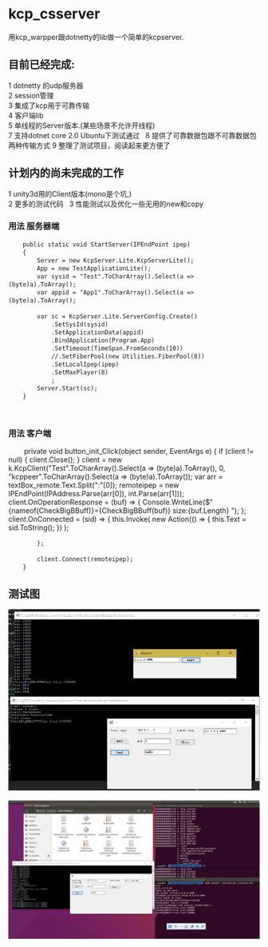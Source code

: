 # kcp_csserver #

用kcp_warpper跟dotnetty的lib做一个简单的kcpserver.  
## 目前已经完成:  
1 dotnetty 的udp服务器  
2 session管理  
3 集成了kcp用于可靠传输  
4 客户端lib  
5 单线程的Server版本.(某些场景不允许开线程)  
7 支持dotnet core 2.0 Ubuntu下测试通过  
8 提供了可靠数据包跟不可靠数据包两种传输方式
9 整理了测试项目，阅读起来更方便了  
## 计划内的尚未完成的工作   
1 unity3d用的Client版本(mono是个坑,)  
2 更多的测试代码  
3 性能测试以及优化一些无用的new和copy  

### 用法 服务器端  


        public static void StartServer(IPEndPoint ipep)
        {
            Server = new KcpServer.Lite.KcpServerLite();
            App = new TestApplicationLite();
            var sysid = "Test".ToCharArray().Select(a => (byte)a).ToArray();
            var appid = "App1".ToCharArray().Select(a => (byte)a).ToArray();

            var sc = KcpServer.Lite.ServerConfig.Create()
                .SetSysId(sysid)
                .SetApplicationData(appid)
                .BindApplication(Program.App)
                .SetTimeout(TimeSpan.FromSeconds(10))
                //.SetFiberPool(new Utilities.FiberPool(8))
                .SetLocalIpep(ipep)
                .SetMaxPlayer(8)
                ;
            Server.Start(sc);
        }
        
### 用法 客户端  

        
        private void button_init_Click(object sender, EventArgs e)
        {
            if (client != null)
            {
                client.Close();
            }
            client = new k.KcpClient("Test".ToCharArray().Select(a => (byte)a).ToArray(), 0, "kcppeer".ToCharArray().Select(a => (byte)a).ToArray());
            var arr = textBox_remote.Text.Split(":"[0]);
            remoteipep = new IPEndPoint(IPAddress.Parse(arr[0]), int.Parse(arr[1]));
            client.OnOperationResponse = (buf) =>
                {
                    Console.WriteLine($"{nameof(CheckBigBBuff)}={CheckBigBBuff(buf)} size:{buf.Length} ");
                };
            client.OnConnected = (sid) =>
            {
                this.Invoke(
                    new Action(() =>
                    {
                        this.Text = sid.ToString();
                    })
                    );

            };

            client.Connect(remoteipep);
        }

## 测试图 
<img src='https://github.com/a11s/kcp_csserver/raw/master/KcpServer/TestClient/Images/kcpserver.png'/>  
<img src='https://github.com/a11s/kcp_csserver/raw/master/KcpServer/TestClient/Images/ubuntu.png'/>  

